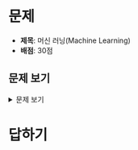 # 문제

-   **제목**: 머신 러닝(Machine Learning)
-   **배점**: 30점

## 문제 보기

<details>
    <summary>문제 보기</summary>
    <br>
    <blockquote>
		<h1>6. 머신 러닝(Machine Learning) (30점)</h1>
		<br>
		<span style="text-autospace:none"><span lang="EN-US" style="font-size:12.0pt"><span style="font-family:한컴돋움"><span
						style="letter-spacing:0pt"><span style="font-weight:bold"><span
								style="color:#ff0000">[</span></span></span></span></span><span style="font-size:12.0pt"><span
					style="font-family:한컴돋움"><span style="font-weight:bold"><span style="color:#ff0000">이 문제는
						</span></span></span></span><span lang="EN-US" style="font-size:12.0pt"><span
					style="font-family:한컴돋움"><span style="letter-spacing:0pt"><span style="font-weight:bold"><span
								style="color:#ff0000">'Python 3' </span></span></span></span></span><span
				style="font-size:12.0pt"><span style="font-family:한컴돋움"><span style="font-weight:bold"><span
							style="color:#ff0000">언어로 코딩하여 해결하면 최대 </span></span></span></span><span lang="EN-US"
				style="font-size:12.0pt"><span style="font-family:한컴돋움"><span style="letter-spacing:0pt"><span
							style="font-weight:bold"><span style="color:#ff0000">3</span></span></span></span></span><span
				style="font-size:12.0pt"><span style="font-family:한컴돋움"><span style="font-weight:bold"><span
							style="color:#ff0000">점을 가산합니다</span></span></span></span><span lang="EN-US"
				style="font-size:12.0pt"><span style="font-family:한컴돋움"><span style="letter-spacing:0pt"><span
							style="font-weight:bold"><span style="color:#ff0000">]</span></span></span></span></span></span><br>
		<span style="font-size:13.0pt"><span style="text-autospace:none"><img alt="그림입니다.
				원본 그림의 이름: CLP000018700002.bmp
				원본 그림의 크기: 가로 159pixel, 세로 165pixel" src="./제12회 cpsFestival 예선 문제(안)_files/1.png"
					style="width:98ptpx; height:101ptpx"></span></span>
		<table
			style="border-collapse:collapse; table-layout:fixed; border-top:none; border-left:none; border-bottom:none; border-right:none; border:solid #000000 0.28pt">
			<tbody>
				<tr>
					<td style="border-bottom:solid #000000 0.28pt; width:476.24pt; height:449.79pt; padding:1.41pt 5.10pt 1.41pt 5.10pt; border-top:solid #000000 0.28pt; border-left:solid #000000 0.28pt; border-right:solid #000000 0.28pt"
						valign="middle"><span style="text-autospace:none"><span style="font-size:13.0pt"><span
									style="font-family:한컴돋움">인공지능 시대이다</span></span><span lang="EN-US"
								style="font-size:13.0pt"><span style="font-family:한컴돋움"><span style="letter-spacing:0pt">.
									</span></span></span></span><br>
						<span style="text-autospace:none"><span style="font-size:13.0pt"><span style="font-family:한컴돋움"><span
										style="letter-spacing:-0.8pt">인공지능</span></span></span><span lang="EN-US"
								style="font-size:13.0pt"><span style="font-family:한컴돋움"><span
										style="letter-spacing:-0.8pt">(AI:Artificial Intelligence)</span></span></span><span
								style="font-size:13.0pt"><span style="font-family:한컴돋움"><span style="letter-spacing:-0.8pt">은
										인간의 학습능력</span></span></span><span lang="EN-US" style="font-size:13.0pt"><span
									style="font-family:한컴돋움"><span style="letter-spacing:-0.8pt">, </span></span></span><span
								style="font-size:13.0pt"><span style="font-family:한컴돋움"><span
										style="letter-spacing:-0.8pt">추론능력</span></span></span><span lang="EN-US"
								style="font-size:13.0pt"><span style="font-family:한컴돋움"><span style="letter-spacing:-0.8pt">,
									</span></span></span><span style="font-size:13.0pt"><span style="font-family:한컴돋움"><span
										style="letter-spacing:-0.8pt">지각능력</span></span></span><span lang="EN-US"
								style="font-size:13.0pt"><span style="font-family:한컴돋움"><span style="letter-spacing:-0.8pt">,
									</span></span></span><span style="font-size:13.0pt"><span style="font-family:한컴돋움"><span
										style="letter-spacing:-0.8pt">그 외에</span></span></span> <span
								style="font-size:13.0pt"><span style="font-family:한컴돋움"><span
										style="letter-spacing:-1.0pt">인공적으로 구현한 컴퓨터 시스템이다</span></span></span><span lang="EN-US"
								style="font-size:13.0pt"><span style="font-family:한컴돋움"><span style="letter-spacing:-1.0pt">.
									</span></span></span><span style="font-size:13.0pt"><span style="font-family:한컴돋움"><span
										style="letter-spacing:-1.0pt">이러한 인공지능은 머신 러닝으로 만들어진다</span></span></span><span
								lang="EN-US" style="font-size:13.0pt"><span style="font-family:한컴돋움"><span
										style="letter-spacing:-1.0pt">.</span></span></span> <span
								style="font-size:13.0pt"><span style="font-family:한컴돋움"><span style="letter-spacing:-1.0pt">머신
										러닝</span></span></span><span lang="EN-US" style="font-size:13.0pt"><span
									style="font-family:한컴돋움"><span style="letter-spacing:-1.0pt">(ML:Machine
										Learning)</span></span></span><span style="font-size:13.0pt"><span
									style="font-family:한컴돋움"><span style="letter-spacing:-1.0pt">은 </span></span></span><span
								lang="EN-US" style="font-size:13.0pt"><span style="font-family:한컴돋움"><span
										style="letter-spacing:-1.0pt">‘</span></span></span><span style="font-size:13.0pt"><span
									style="font-family:한컴돋움"><span style="letter-spacing:-1.0pt">기계가
										학습한다</span></span></span><span lang="EN-US" style="font-size:13.0pt"><span
									style="font-family:한컴돋움"><span style="letter-spacing:-1.0pt">’</span></span></span><span
								style="font-size:13.0pt"><span style="font-family:한컴돋움"><span style="letter-spacing:-1.0pt">는
										뜻이다</span></span></span><span lang="EN-US" style="font-size:13.0pt"><span
									style="font-family:한컴돋움"><span style="letter-spacing:-1.0pt">. ‘</span></span></span><span
								style="font-size:13.0pt"><span style="font-family:한컴돋움"><span style="letter-spacing:-1.0pt">기계가
										학습한다</span></span></span><span lang="EN-US" style="font-size:13.0pt"><span
									style="font-family:한컴돋움"><span style="letter-spacing:-1.0pt">’</span></span></span><span
								style="font-size:13.0pt"><span style="font-family:한컴돋움"><span
										style="letter-spacing:-1.0pt">는</span></span></span> <span
								style="font-size:13.0pt"><span style="font-family:한컴돋움"><span style="letter-spacing:-0.5pt">것은
									</span></span></span><span lang="EN-US" style="font-size:13.0pt"><span
									style="font-family:한컴돋움"><span style="letter-spacing:-0.5pt">x</span></span></span><span
								style="font-size:13.0pt"><span style="font-family:한컴돋움"><span style="letter-spacing:-0.5pt">변수의
										값과 대응되는 </span></span></span><span lang="EN-US" style="font-size:13.0pt"><span
									style="font-family:한컴돋움"><span style="letter-spacing:-0.5pt">y</span></span></span><span
								style="font-size:13.0pt"><span style="font-family:한컴돋움"><span style="letter-spacing:-0.5pt">변수의
										값을 학습해서 </span></span></span><span lang="EN-US" style="font-size:13.0pt"><span
									style="font-family:한컴돋움"><span style="letter-spacing:-0.5pt">x</span></span></span><span
								style="font-size:13.0pt"><span style="font-family:한컴돋움"><span style="letter-spacing:-0.5pt">와
									</span></span></span><span lang="EN-US" style="font-size:13.0pt"><span
									style="font-family:한컴돋움"><span style="letter-spacing:-0.5pt">y </span></span></span><span
								style="font-size:13.0pt"><span style="font-family:한컴돋움"><span style="letter-spacing:-0.5pt">사이의
										관계식을 찾는 것이다</span></span></span><span lang="EN-US" style="font-size:13.0pt"><span
									style="font-family:한컴돋움"><span style="letter-spacing:-0.5pt">. </span></span></span><span
								style="font-size:13.0pt"><span style="font-family:한컴돋움"><span style="letter-spacing:-0.5pt">예를
										들어 </span></span></span><span lang="EN-US" style="font-size:13.0pt"><span
									style="font-family:한컴돋움"><span
										style="letter-spacing:-0.3pt">y=ax+b</span></span></span><span
								style="font-size:13.0pt"><span style="font-family:한컴돋움"><span
										style="letter-spacing:-0.3pt">의</span></span></span> <span
								style="font-size:13.0pt"><span style="font-family:한컴돋움"><span style="letter-spacing:0.1pt">관계식에서
									</span></span></span><span lang="EN-US" style="font-size:13.0pt"><span
									style="font-family:한컴돋움"><span style="letter-spacing:0.1pt">a, b </span></span></span><span
								style="font-size:13.0pt"><span style="font-family:한컴돋움"><span style="letter-spacing:0.1pt">위치에
										다양한 후보 값을 대입</span></span></span><span style="font-size:13.0pt"><span
									style="font-family:한컴돋움"><span style="letter-spacing:-0.1pt">하여 </span></span></span><span
								lang="EN-US" style="font-size:13.0pt"><span style="font-family:한컴돋움"><span
										style="letter-spacing:-0.1pt">y</span></span></span><span style="font-size:13.0pt"><span
									style="font-family:한컴돋움"><span style="letter-spacing:-0.1pt">변수의 예측값을
										계산하고</span></span></span><span lang="EN-US" style="font-size:13.0pt"><span
									style="font-family:한컴돋움"><span style="letter-spacing:-0.1pt">, </span></span></span><span
								lang="EN-US" style="font-size:13.0pt"><span style="font-family:한컴돋움"><span
										style="letter-spacing:-0.4pt">y</span></span></span><span style="font-size:13.0pt"><span
									style="font-family:한컴돋움"><span style="letter-spacing:-0.4pt">예측값과</span></span></span> <span
								style="font-size:13.0pt"><span style="font-family:한컴돋움"><span style="letter-spacing:-0.5pt">원래
									</span></span></span><span lang="EN-US" style="font-size:13.0pt"><span
									style="font-family:한컴돋움"><span style="letter-spacing:-0.5pt">y</span></span></span><span
								style="font-size:13.0pt"><span style="font-family:한컴돋움"><span style="letter-spacing:-0.5pt">값의
										오차가 가장 작을 때의</span></span></span> <span lang="EN-US" style="font-size:13.0pt"><span
									style="font-family:한컴돋움"><span style="letter-spacing:-0.3pt">a, b </span></span></span><span
								style="font-size:13.0pt"><span style="font-family:한컴돋움"><span style="letter-spacing:-0.3pt">값을
										찾아서 관계식 </span></span></span><span lang="EN-US" style="font-size:13.0pt"><span
									style="font-family:한컴돋움"><span
										style="letter-spacing:-0.3pt">y=ax+b</span></span></span><span
								style="font-size:13.0pt"><span style="font-family:한컴돋움"><span style="letter-spacing:-0.3pt">를
									</span></span></span><span style="font-size:13.0pt"><span
									style="font-family:한컴돋움">완성한다</span></span><span lang="EN-US" style="font-size:13.0pt"><span
									style="font-family:한컴돋움"><span style="letter-spacing:0pt">. </span></span></span><span
								style="font-size:13.0pt"><span style="font-family:한컴돋움"><span style="letter-spacing:-0.3pt">설명
										변수</span></span></span><span lang="EN-US" style="font-size:13.0pt"><span
									style="font-family:한컴돋움"><span style="letter-spacing:-0.3pt">(x)</span></span></span><span
								style="font-size:13.0pt"><span style="font-family:한컴돋움"><span style="letter-spacing:-0.3pt">와 목표
										변수</span></span></span><span lang="EN-US" style="font-size:13.0pt"><span
									style="font-family:한컴돋움"><span style="letter-spacing:-0.3pt">(y)</span></span></span><span
								style="font-size:13.0pt"><span style="font-family:한컴돋움"><span style="letter-spacing:-0.3pt">에
									</span></span></span><span style="font-size:13.0pt"><span style="font-family:한컴돋움"><span
										style="letter-spacing:-0.2pt">해당하는 </span></span></span><span lang="EN-US"
								style="font-size:13.0pt"><span style="font-family:한컴돋움"><span style="letter-spacing:-0.2pt">data
										set</span></span></span><span style="font-size:13.0pt"><span
									style="font-family:한컴돋움"><span style="letter-spacing:-0.2pt">이 주어졌을 때 두 변수
									</span></span></span><span style="font-size:13.0pt"><span style="font-family:한컴돋움"><span
										style="letter-spacing:-0.5pt">사이의 관계식을 찾는 </span></span></span><span
								style="font-size:13.0pt"><span style="font-family:한컴돋움"><span style="letter-spacing:-0.6pt">과정을
										머신 </span></span></span><span style="font-size:13.0pt"><span
									style="font-family:한컴돋움"><span style="letter-spacing:-0.8pt">러닝에서
										훈련</span></span></span><span lang="EN-US" style="font-size:13.0pt"><span
									style="font-family:한컴돋움"><span
										style="letter-spacing:-0.8pt">(training)</span></span></span><span
								style="font-size:13.0pt"><span style="font-family:한컴돋움"><span style="letter-spacing:-0.8pt">이라
										한다</span></span></span><span lang="EN-US" style="font-size:13.0pt"><span
									style="font-family:한컴돋움"><span style="letter-spacing:-0.8pt">. </span></span></span><span
								style="font-size:13.0pt"><span style="font-family:한컴돋움"><span style="letter-spacing:-0.8pt">관계식을
										찾고 </span></span></span><span style="font-size:13.0pt"><span
									style="font-family:한컴돋움"><span style="letter-spacing:-0.5pt">나면 새로운
										데이터</span></span></span><span lang="EN-US" style="font-size:13.0pt"><span
									style="font-family:한컴돋움"><span style="letter-spacing:-0.5pt">(x</span></span></span><span
								style="font-size:13.0pt"><span style="font-family:한컴돋움"><span
										style="letter-spacing:0.4pt">′</span></span></span><span lang="EN-US"
								style="font-size:13.0pt"><span style="font-family:한컴돋움"><span
										style="letter-spacing:-0.5pt">)</span></span></span><span style="font-size:13.0pt"><span
									style="font-family:한컴돋움"><span style="letter-spacing:-0.5pt">에 대해서</span></span></span>
							<span style="font-size:13.0pt"><span style="font-family:한컴돋움"><span
										style="letter-spacing:-0.6pt">목표값</span></span></span><span lang="EN-US"
								style="font-size:13.0pt"><span style="font-family:한컴돋움"><span
										style="letter-spacing:-0.6pt">(y</span></span></span><span
								style="font-size:13.0pt"><span style="font-family:한컴돋움"><span
										style="letter-spacing:0.4pt">′</span></span></span><span lang="EN-US"
								style="font-size:13.0pt"><span style="font-family:한컴돋움"><span
										style="letter-spacing:-0.6pt">)</span></span></span><span style="font-size:13.0pt"><span
									style="font-family:한컴돋움"><span style="letter-spacing:-0.6pt">을 찾을 수 있는데 이것을
										예측</span></span></span><span lang="EN-US" style="font-size:13.0pt"><span
									style="font-family:한컴돋움"><span
										style="letter-spacing:-0.5pt">(prediction)</span></span></span><span
								style="font-size:13.0pt"><span style="font-family:한컴돋움"><span style="letter-spacing:-0.5pt">이라
										한다</span></span></span><span lang="EN-US" style="font-size:13.0pt"><span
									style="font-family:한컴돋움"><span style="letter-spacing:-0.5pt">.
									</span></span></span></span><br>
						<span style="font-size:13.0pt"><span style="text-autospace:none">&nbsp;</span></span><br>
						<span style="text-autospace:none"><span style="font-size:13.0pt"><span style="font-family:한컴돋움"><span
										style="letter-spacing:-0.3pt">선형 회귀 모델</span></span></span><span lang="EN-US"
								style="font-size:13.0pt"><span style="font-family:한컴돋움"><span
										style="letter-spacing:-0.3pt">(linear regression model)</span></span></span><span
								style="font-size:13.0pt"><span style="font-family:한컴돋움"><span style="letter-spacing:-0.3pt">과 딥
										러닝</span></span></span><span lang="EN-US" style="font-size:13.0pt"><span
									style="font-family:한컴돋움"><span style="letter-spacing:-0.3pt">(deep
										learning)</span></span></span><span style="font-size:13.0pt"><span
									style="font-family:한컴돋움"><span style="letter-spacing:-0.3pt">은 주요한 머신 러닝
										알고리듬이다</span></span></span><span lang="EN-US" style="font-size:13.0pt"><span
									style="font-family:한컴돋움"><span
										style="letter-spacing:-0.3pt">.</span></span></span></span><br>
						<span style="text-autospace:none"><span style="font-size:13.0pt"><span style="font-family:한컴돋움"><span
										style="letter-spacing:-0.2pt">선형 회귀 모델은 한 개 이상의 독립 변수</span></span></span><span
								lang="EN-US" style="font-size:13.0pt"><span style="font-family:한컴돋움"><span
										style="letter-spacing:-0.2pt">(</span></span></span><span style="font-size:13.0pt"><span
									style="font-family:한컴돋움"><span style="letter-spacing:-0.2pt">또는 설명
										변수</span></span></span><span lang="EN-US" style="font-size:13.0pt"><span
									style="font-family:한컴돋움"><span style="letter-spacing:-0.2pt">) x</span></span></span><span
								style="font-size:13.0pt"><span style="font-family:한컴돋움"><span style="letter-spacing:-0.2pt">와 종속
										변수</span></span></span><span lang="EN-US" style="font-size:13.0pt"><span
									style="font-family:한컴돋움"><span style="letter-spacing:-0.2pt">(</span></span></span><span
								style="font-size:13.0pt"><span style="font-family:한컴돋움"><span style="letter-spacing:-0.2pt">또는
										목표 변수</span></span></span><span lang="EN-US" style="font-size:13.0pt"><span
									style="font-family:한컴돋움"><span style="letter-spacing:-0.2pt">) </span></span></span><span
								lang="EN-US" style="font-size:13.0pt"><span style="font-family:한컴돋움"><span
										style="letter-spacing:0pt">y</span></span></span><span style="font-size:13.0pt"><span
									style="font-family:한컴돋움">와의 선형 상관관계를 모델링하여 만들어진 회귀식이다</span></span><span lang="EN-US"
								style="font-size:13.0pt"><span style="font-family:한컴돋움"><span style="letter-spacing:0pt">.
									</span></span></span><span style="font-size:13.0pt"><span style="font-family:한컴돋움">딥
									러닝</span></span><span lang="EN-US" style="font-size:13.0pt"><span
									style="font-family:한컴돋움"><span style="letter-spacing:-0.4pt">(deep
										learning)</span></span></span><span style="font-size:13.0pt"><span
									style="font-family:한컴돋움"><span style="letter-spacing:-0.4pt">은 인간의 신경망을 본뜬 알고리듬을 사용하여 관계식을
										찾는다</span></span></span><span lang="EN-US" style="font-size:13.0pt"><span
									style="font-family:한컴돋움"><span style="letter-spacing:-0.4pt">.
									</span></span></span></span><br>
						<span style="font-size:13.0pt"><span style="text-autospace:none">&nbsp;</span></span><br>
						<span style="text-autospace:none"><span style="letter-spacing:0.5pt"><span
									style="font-size:13.0pt"><span style="font-family:한컴돋움"><span
											style="letter-spacing:0.2pt">데이터 개수가 많거나 분포가 복잡할수록 인간의 인지능력으로 어떤 패턴을 인식하는 것은
											어렵다</span></span></span><span lang="EN-US" style="font-size:13.0pt"><span
										style="font-family:한컴돋움"><span style="letter-spacing:0.2pt">. </span></span></span><span
									style="font-size:13.0pt"><span style="font-family:한컴돋움"><span
											style="letter-spacing:0.4pt">이러한 경우에도 머신 러닝 알고리듬을 활용하면 패턴을 찾을 수
											있다</span></span></span><span lang="EN-US" style="font-size:13.0pt"><span
										style="font-family:한컴돋움"><span style="letter-spacing:0.4pt">.
										</span></span></span></span></span>
					</td>
				</tr>
			</tbody>
		</table>
		<span style="font-size:13.0pt"><span style="text-autospace:none">&nbsp;</span></span><br>
		<span style="text-autospace:none"><span style="font-size:13.0pt"><span style="font-family:한컴돋움">다음과 같이 같은 개수의 설명 변수와 목표
					변수의 </span></span><span lang="EN-US" style="font-size:13.0pt"><span style="font-family:한컴돋움"><span
						style="letter-spacing:0pt">data set</span></span></span><span style="font-size:13.0pt"><span
					style="font-family:한컴돋움">이 주어지면 모델을 만들고</span></span><span lang="EN-US" style="font-size:13.0pt"><span
					style="font-family:한컴돋움"><span style="letter-spacing:0pt">, </span></span></span><span
				style="font-size:13.0pt"><span style="font-family:한컴돋움">그 모델로서 새로운 데이터</span></span><span lang="EN-US"
				style="font-size:13.0pt"><span style="font-family:한컴돋움"><span
						style="letter-spacing:0pt">(x</span></span></span><span style="font-size:13.0pt"><span
					style="font-family:한컴돋움"><span style="letter-spacing:0.4pt">′</span></span></span><span lang="EN-US"
				style="font-size:13.0pt"><span style="font-family:한컴돋움"><span
						style="letter-spacing:0pt">)</span></span></span><span style="font-size:13.0pt"><span
					style="font-family:한컴돋움">에 대한 목표값</span></span><span lang="EN-US" style="font-size:13.0pt"><span
					style="font-family:한컴돋움"><span style="letter-spacing:0pt">(y</span></span></span><span
				style="font-size:13.0pt"><span style="font-family:한컴돋움"><span
						style="letter-spacing:0.4pt">′</span></span></span><span lang="EN-US" style="font-size:13.0pt"><span
					style="font-family:한컴돋움"><span style="letter-spacing:0pt">)</span></span></span><span
				style="font-size:13.0pt"><span style="font-family:한컴돋움">을 예측해 봅시다</span></span><span lang="EN-US"
				style="font-size:13.0pt"><span style="font-family:한컴돋움"><span
						style="letter-spacing:0pt">.</span></span></span></span><br>
		<span style="font-size:13.0pt"><span style="text-autospace:none">&nbsp;</span></span><br>
		<span style="font-size:13.0pt"><span style="text-autospace:none">&nbsp;</span></span>
		<table
			style="border-collapse:collapse; table-layout:fixed; border-top:none; border-left:none; border-bottom:none; border-right:none; border:none">
			<tbody>
				<tr>
					<td style="border-bottom:none; width:93.79pt; height:22.31pt; padding:1.41pt 5.10pt 1.41pt 5.10pt; border-top:none; border-left:none; border-right:none"
						valign="middle"><span style="font-size:11.0pt"><span style="text-autospace:none"><span
									style="letter-spacing:-1.3pt"><span style="font-weight:bold"><span
											style="font-size:11.0pt"><span style="font-family:한컴돋움"><span
													style="letter-spacing:-1.6pt"><span style="font-weight:bold">설명 변수
													</span></span></span></span><span lang="EN-US"
											style="font-size:11.0pt"><span style="font-family:한컴돋움"><span
													style="letter-spacing:-1.6pt"><span style="font-weight:bold">data
														set</span></span></span></span></span></span></span></span></td>
					<td style="border-bottom:none; width:27.02pt; height:22.31pt; padding:1.41pt 5.10pt 1.41pt 5.10pt; border-top:none; border-left:none; border-right:none"
						valign="middle"><span style="font-size:11.0pt"><span style="word-break:keep-all"><span
									style="text-autospace:none"><span style="letter-spacing:-2.0pt"><span lang="EN-US"
											style="font-size:11.0pt"><span style="font-family:한컴돋움"><span
													style="letter-spacing:-2.0pt">5</span></span></span></span></span></span></span>
					</td>
					<td style="border-bottom:none; width:27.02pt; height:22.31pt; padding:1.41pt 5.10pt 1.41pt 5.10pt; border-top:none; border-left:none; border-right:none"
						valign="middle"><span style="font-size:11.0pt"><span style="word-break:keep-all"><span
									style="text-autospace:none"><span style="letter-spacing:-2.0pt"><span lang="EN-US"
											style="font-size:11.0pt"><span style="font-family:한컴돋움"><span
													style="letter-spacing:-2.0pt">-15</span></span></span></span></span></span></span>
					</td>
					<td style="border-bottom:none; width:27.02pt; height:22.31pt; padding:1.41pt 5.10pt 1.41pt 5.10pt; border-top:none; border-left:none; border-right:none"
						valign="middle"><span style="font-size:11.0pt"><span style="word-break:keep-all"><span
									style="text-autospace:none"><span style="letter-spacing:-2.0pt"><span lang="EN-US"
											style="font-size:11.0pt"><span style="font-family:한컴돋움"><span
													style="letter-spacing:-2.0pt">7</span></span></span></span></span></span></span>
					</td>
					<td style="border-bottom:none; width:27.02pt; height:22.31pt; padding:1.41pt 5.10pt 1.41pt 5.10pt; border-top:none; border-left:none; border-right:none"
						valign="middle"><span style="font-size:11.0pt"><span style="word-break:keep-all"><span
									style="text-autospace:none"><span style="letter-spacing:-2.0pt"><span lang="EN-US"
											style="font-size:11.0pt"><span style="font-family:한컴돋움"><span
													style="letter-spacing:-2.0pt">-7</span></span></span></span></span></span></span>
					</td>
					<td style="border-bottom:none; width:27.02pt; height:22.31pt; padding:1.41pt 5.10pt 1.41pt 5.10pt; border-top:none; border-left:none; border-right:none"
						valign="middle"><span style="font-size:11.0pt"><span style="word-break:keep-all"><span
									style="text-autospace:none"><span style="letter-spacing:-2.0pt"><span lang="EN-US"
											style="font-size:11.0pt"><span style="font-family:한컴돋움"><span
													style="letter-spacing:-2.0pt">-11</span></span></span></span></span></span></span>
					</td>
					<td style="border-bottom:none; width:27.02pt; height:22.31pt; padding:1.41pt 5.10pt 1.41pt 5.10pt; border-top:none; border-left:none; border-right:none"
						valign="middle"><span style="font-size:11.0pt"><span style="word-break:keep-all"><span
									style="text-autospace:none"><span style="letter-spacing:-2.0pt"><span lang="EN-US"
											style="font-size:11.0pt"><span style="font-family:한컴돋움"><span
													style="letter-spacing:-2.0pt">3</span></span></span></span></span></span></span>
					</td>
					<td style="border-bottom:none; width:27.02pt; height:22.31pt; padding:1.41pt 5.10pt 1.41pt 5.10pt; border-top:none; border-left:none; border-right:none"
						valign="middle"><span style="font-size:11.0pt"><span style="word-break:keep-all"><span
									style="text-autospace:none"><span style="letter-spacing:-2.0pt"><span lang="EN-US"
											style="font-size:11.0pt"><span style="font-family:한컴돋움"><span
													style="letter-spacing:-2.0pt">-9</span></span></span></span></span></span></span>
					</td>
					<td style="border-bottom:none; width:27.02pt; height:22.31pt; padding:1.41pt 5.10pt 1.41pt 5.10pt; border-top:none; border-left:none; border-right:none"
						valign="middle"><span style="font-size:11.0pt"><span style="word-break:keep-all"><span
									style="text-autospace:none"><span style="letter-spacing:-2.0pt"><span lang="EN-US"
											style="font-size:11.0pt"><span style="font-family:한컴돋움"><span
													style="letter-spacing:-2.0pt">1</span></span></span></span></span></span></span>
					</td>
					<td style="border-bottom:none; width:27.02pt; height:22.31pt; padding:1.41pt 5.10pt 1.41pt 5.10pt; border-top:none; border-left:none; border-right:none"
						valign="middle"><span style="font-size:11.0pt"><span style="word-break:keep-all"><span
									style="text-autospace:none"><span style="letter-spacing:-2.0pt"><span lang="EN-US"
											style="font-size:11.0pt"><span style="font-family:한컴돋움"><span
													style="letter-spacing:-2.0pt">-1</span></span></span></span></span></span></span>
					</td>
					<td style="border-bottom:none; width:27.02pt; height:22.31pt; padding:1.41pt 5.10pt 1.41pt 5.10pt; border-top:none; border-left:none; border-right:none"
						valign="middle"><span style="font-size:11.0pt"><span style="word-break:keep-all"><span
									style="text-autospace:none"><span style="letter-spacing:-2.0pt"><span lang="EN-US"
											style="font-size:11.0pt"><span style="font-family:한컴돋움"><span
													style="letter-spacing:-2.0pt">11</span></span></span></span></span></span></span>
					</td>
					<td style="border-bottom:none; width:27.02pt; height:22.31pt; padding:1.41pt 5.10pt 1.41pt 5.10pt; border-top:none; border-left:none; border-right:none"
						valign="middle"><span style="font-size:11.0pt"><span style="word-break:keep-all"><span
									style="text-autospace:none"><span style="letter-spacing:-2.0pt"><span lang="EN-US"
											style="font-size:11.0pt"><span style="font-family:한컴돋움"><span
													style="letter-spacing:-2.0pt">9</span></span></span></span></span></span></span>
					</td>
					<td style="border-bottom:none; width:27.02pt; height:22.31pt; padding:1.41pt 5.10pt 1.41pt 5.10pt; border-top:none; border-left:none; border-right:none"
						valign="middle"><span style="font-size:11.0pt"><span style="word-break:keep-all"><span
									style="text-autospace:none"><span style="letter-spacing:-2.0pt"><span lang="EN-US"
											style="font-size:11.0pt"><span style="font-family:한컴돋움"><span
													style="letter-spacing:-2.0pt">-13</span></span></span></span></span></span></span>
					</td>
					<td style="border-bottom:none; width:27.02pt; height:22.31pt; padding:1.41pt 5.10pt 1.41pt 5.10pt; border-top:none; border-left:none; border-right:none"
						valign="middle"><span style="font-size:11.0pt"><span style="word-break:keep-all"><span
									style="text-autospace:none"><span style="letter-spacing:-2.0pt"><span lang="EN-US"
											style="font-size:11.0pt"><span style="font-family:한컴돋움"><span
													style="letter-spacing:-2.0pt">13</span></span></span></span></span></span></span>
					</td>
					<td style="border-bottom:none; width:27.02pt; height:22.31pt; padding:1.41pt 5.10pt 1.41pt 5.10pt; border-top:none; border-left:none; border-right:none"
						valign="middle"><span style="font-size:11.0pt"><span style="word-break:keep-all"><span
									style="text-autospace:none"><span style="letter-spacing:-2.0pt"><span lang="EN-US"
											style="font-size:11.0pt"><span style="font-family:한컴돋움"><span
													style="letter-spacing:-2.0pt">-3</span></span></span></span></span></span></span>
					</td>
					<td style="border-bottom:none; width:27.02pt; height:22.31pt; padding:1.41pt 5.10pt 1.41pt 5.10pt; border-top:none; border-left:none; border-right:none"
						valign="middle"><span style="font-size:11.0pt"><span style="word-break:keep-all"><span
									style="text-autospace:none"><span style="letter-spacing:-2.0pt"><span lang="EN-US"
											style="font-size:11.0pt"><span style="font-family:한컴돋움"><span
													style="letter-spacing:-2.0pt">-5</span></span></span></span></span></span></span>
					</td>
				</tr>
				<tr>
					<td style="border-bottom:none; width:93.79pt; height:22.31pt; padding:1.41pt 5.10pt 1.41pt 5.10pt; border-top:none; border-left:none; border-right:none"
						valign="middle"><span style="font-size:11.0pt"><span style="text-autospace:none"><span
									style="letter-spacing:-1.6pt"><span style="font-weight:bold"><span
											style="font-size:11.0pt"><span style="font-family:한컴돋움"><span
													style="letter-spacing:-1.6pt"><span style="font-weight:bold">목표 변수
													</span></span></span></span> <span lang="EN-US"
											style="font-size:11.0pt"><span style="font-family:한컴돋움"><span
													style="letter-spacing:-2.6pt"><span style="font-weight:bold">data
														set</span></span></span></span></span></span></span></span></td>
					<td style="border-bottom:none; width:27.02pt; height:22.31pt; padding:1.41pt 5.10pt 1.41pt 5.10pt; border-top:none; border-left:none; border-right:none"
						valign="middle"><span style="font-size:11.0pt"><span style="word-break:keep-all"><span
									style="text-autospace:none"><span style="letter-spacing:-2.0pt"><span lang="EN-US"
											style="font-size:11.0pt"><span style="font-family:한컴돋움"><span
													style="letter-spacing:-2.0pt">18</span></span></span></span></span></span></span>
					</td>
					<td style="border-bottom:none; width:27.02pt; height:22.31pt; padding:1.41pt 5.10pt 1.41pt 5.10pt; border-top:none; border-left:none; border-right:none"
						valign="middle"><span style="font-size:11.0pt"><span style="word-break:keep-all"><span
									style="text-autospace:none"><span style="letter-spacing:-2.0pt"><span lang="EN-US"
											style="font-size:11.0pt"><span style="font-family:한컴돋움"><span
													style="letter-spacing:-2.0pt">-82</span></span></span></span></span></span></span>
					</td>
					<td style="border-bottom:none; width:27.02pt; height:22.31pt; padding:1.41pt 5.10pt 1.41pt 5.10pt; border-top:none; border-left:none; border-right:none"
						valign="middle"><span style="font-size:11.0pt"><span style="word-break:keep-all"><span
									style="text-autospace:none"><span style="letter-spacing:-2.0pt"><span lang="EN-US"
											style="font-size:11.0pt"><span style="font-family:한컴돋움"><span
													style="letter-spacing:-2.0pt">28</span></span></span></span></span></span></span>
					</td>
					<td style="border-bottom:none; width:27.02pt; height:22.31pt; padding:1.41pt 5.10pt 1.41pt 5.10pt; border-top:none; border-left:none; border-right:none"
						valign="middle"><span style="font-size:11.0pt"><span style="word-break:keep-all"><span
									style="text-autospace:none"><span style="letter-spacing:-2.0pt"><span lang="EN-US"
											style="font-size:11.0pt"><span style="font-family:한컴돋움"><span
													style="letter-spacing:-2.0pt">-42</span></span></span></span></span></span></span>
					</td>
					<td style="border-bottom:none; width:27.02pt; height:22.31pt; padding:1.41pt 5.10pt 1.41pt 5.10pt; border-top:none; border-left:none; border-right:none"
						valign="middle"><span style="font-size:11.0pt"><span style="word-break:keep-all"><span
									style="text-autospace:none"><span style="letter-spacing:-2.0pt"><span lang="EN-US"
											style="font-size:11.0pt"><span style="font-family:한컴돋움"><span
													style="letter-spacing:-2.0pt">-62</span></span></span></span></span></span></span>
					</td>
					<td style="border-bottom:none; width:27.02pt; height:22.31pt; padding:1.41pt 5.10pt 1.41pt 5.10pt; border-top:none; border-left:none; border-right:none"
						valign="middle"><span style="font-size:11.0pt"><span style="word-break:keep-all"><span
									style="text-autospace:none"><span style="letter-spacing:-2.0pt"><span lang="EN-US"
											style="font-size:11.0pt"><span style="font-family:한컴돋움"><span
													style="letter-spacing:-2.0pt">8</span></span></span></span></span></span></span>
					</td>
					<td style="border-bottom:none; width:27.02pt; height:22.31pt; padding:1.41pt 5.10pt 1.41pt 5.10pt; border-top:none; border-left:none; border-right:none"
						valign="middle"><span style="font-size:11.0pt"><span style="word-break:keep-all"><span
									style="text-autospace:none"><span style="letter-spacing:-2.0pt"><span lang="EN-US"
											style="font-size:11.0pt"><span style="font-family:한컴돋움"><span
													style="letter-spacing:-2.0pt">-52</span></span></span></span></span></span></span>
					</td>
					<td style="border-bottom:none; width:27.02pt; height:22.31pt; padding:1.41pt 5.10pt 1.41pt 5.10pt; border-top:none; border-left:none; border-right:none"
						valign="middle"><span style="font-size:11.0pt"><span style="word-break:keep-all"><span
									style="text-autospace:none"><span style="letter-spacing:-2.0pt"><span lang="EN-US"
											style="font-size:11.0pt"><span style="font-family:한컴돋움"><span
													style="letter-spacing:-2.0pt">-2</span></span></span></span></span></span></span>
					</td>
					<td style="border-bottom:none; width:27.02pt; height:22.31pt; padding:1.41pt 5.10pt 1.41pt 5.10pt; border-top:none; border-left:none; border-right:none"
						valign="middle"><span style="font-size:11.0pt"><span style="word-break:keep-all"><span
									style="text-autospace:none"><span style="letter-spacing:-2.0pt"><span lang="EN-US"
											style="font-size:11.0pt"><span style="font-family:한컴돋움"><span
													style="letter-spacing:-2.0pt">-12</span></span></span></span></span></span></span>
					</td>
					<td style="border-bottom:none; width:27.02pt; height:22.31pt; padding:1.41pt 5.10pt 1.41pt 5.10pt; border-top:none; border-left:none; border-right:none"
						valign="middle"><span style="font-size:11.0pt"><span style="word-break:keep-all"><span
									style="text-autospace:none"><span style="letter-spacing:-2.0pt"><span lang="EN-US"
											style="font-size:11.0pt"><span style="font-family:한컴돋움"><span
													style="letter-spacing:-2.0pt">48</span></span></span></span></span></span></span>
					</td>
					<td style="border-bottom:none; width:27.02pt; height:22.31pt; padding:1.41pt 5.10pt 1.41pt 5.10pt; border-top:none; border-left:none; border-right:none"
						valign="middle"><span style="font-size:11.0pt"><span style="word-break:keep-all"><span
									style="text-autospace:none"><span style="letter-spacing:-2.0pt"><span lang="EN-US"
											style="font-size:11.0pt"><span style="font-family:한컴돋움"><span
													style="letter-spacing:-2.0pt">38</span></span></span></span></span></span></span>
					</td>
					<td style="border-bottom:none; width:27.02pt; height:22.31pt; padding:1.41pt 5.10pt 1.41pt 5.10pt; border-top:none; border-left:none; border-right:none"
						valign="middle"><span style="font-size:11.0pt"><span style="word-break:keep-all"><span
									style="text-autospace:none"><span style="letter-spacing:-2.0pt"><span lang="EN-US"
											style="font-size:11.0pt"><span style="font-family:한컴돋움"><span
													style="letter-spacing:-2.0pt">-72</span></span></span></span></span></span></span>
					</td>
					<td style="border-bottom:none; width:27.02pt; height:22.31pt; padding:1.41pt 5.10pt 1.41pt 5.10pt; border-top:none; border-left:none; border-right:none"
						valign="middle"><span style="font-size:11.0pt"><span style="word-break:keep-all"><span
									style="text-autospace:none"><span style="letter-spacing:-2.0pt"><span lang="EN-US"
											style="font-size:11.0pt"><span style="font-family:한컴돋움"><span
													style="letter-spacing:-2.0pt">58</span></span></span></span></span></span></span>
					</td>
					<td style="border-bottom:none; width:27.02pt; height:22.31pt; padding:1.41pt 5.10pt 1.41pt 5.10pt; border-top:none; border-left:none; border-right:none"
						valign="middle"><span style="font-size:11.0pt"><span style="word-break:keep-all"><span
									style="text-autospace:none"><span style="letter-spacing:-2.0pt"><span
											style="font-size:11.0pt"><span style="font-family:한컴돋움"><span
													style="letter-spacing:-2.0pt">&#8211;</span></span></span><span lang="EN-US"
											style="font-size:11.0pt"><span style="font-family:한컴돋움"><span
													style="letter-spacing:-2.0pt">22</span></span></span></span></span></span></span>
					</td>
					<td style="border-bottom:none; width:27.02pt; height:22.31pt; padding:1.41pt 5.10pt 1.41pt 5.10pt; border-top:none; border-left:none; border-right:none"
						valign="middle"><span style="font-size:11.0pt"><span style="word-break:keep-all"><span
									style="text-autospace:none"><span style="letter-spacing:-2.0pt"><span
											style="font-size:11.0pt"><span style="font-family:한컴돋움"><span
													style="letter-spacing:-2.0pt">&#8211;</span></span></span><span lang="EN-US"
											style="font-size:11.0pt"><span style="font-family:한컴돋움"><span
													style="letter-spacing:-2.0pt">32</span></span></span></span></span></span></span>
					</td>
				</tr>
				<tr>
					<td style="border-bottom:none; width:93.79pt; height:22.31pt; padding:1.41pt 5.10pt 1.41pt 5.10pt; border-top:none; border-left:none; border-right:none"
						valign="middle"><span style="font-size:11.0pt"><span style="text-autospace:none"><span
									style="letter-spacing:-1.7pt"><span style="font-weight:bold"><span
											style="font-size:11.0pt"><span style="font-family:한컴돋움"><span
													style="letter-spacing:-1.7pt"><span style="font-weight:bold">새로운 데이터
													</span></span></span></span><span lang="EN-US"
											style="font-size:11.0pt"><span style="font-family:한컴돋움"><span
													style="letter-spacing:-1.7pt"><span
														style="font-weight:bold">(x</span></span></span></span><span
											style="font-size:11.0pt"><span style="font-family:한컴돋움"><span
													style="letter-spacing:-0.5pt">′</span></span></span><span lang="EN-US"
											style="font-size:11.0pt"><span style="font-family:한컴돋움"><span
													style="letter-spacing:-1.7pt"><span
														style="font-weight:bold">)</span></span></span></span></span></span></span></span>
					</td>
					<td style="border-bottom:none; width:27.02pt; height:22.31pt; padding:1.41pt 5.10pt 1.41pt 5.10pt; border-top:none; border-left:none; border-right:none"
						valign="middle"><span style="font-size:11.0pt"><span style="word-break:keep-all"><span
									style="text-autospace:none"><span style="letter-spacing:-2.0pt"><span lang="EN-US"
											style="font-size:11.0pt"><span style="font-family:한컴돋움"><span
													style="letter-spacing:-2.0pt">-11</span></span></span></span></span></span></span>
					</td>
					<td style="border-bottom:none; width:27.02pt; height:22.31pt; padding:1.41pt 5.10pt 1.41pt 5.10pt; border-top:none; border-left:none; border-right:none"
						valign="middle"><span style="font-size:11.0pt"><span style="word-break:keep-all"><span
									style="text-autospace:none"><span style="letter-spacing:-2.0pt"><span lang="EN-US"
											style="font-size:11.0pt"><span style="font-family:한컴돋움"><span
													style="letter-spacing:-2.0pt">-4</span></span></span></span></span></span></span>
					</td>
					<td style="border-bottom:none; width:27.02pt; height:22.31pt; padding:1.41pt 5.10pt 1.41pt 5.10pt; border-top:none; border-left:none; border-right:none"
						valign="middle"><span style="font-size:11.0pt"><span style="word-break:keep-all"><span
									style="text-autospace:none"><span style="letter-spacing:-2.0pt"><span lang="EN-US"
											style="font-size:11.0pt"><span style="font-family:한컴돋움"><span
													style="letter-spacing:-2.0pt">-9</span></span></span></span></span></span></span>
					</td>
					<td style="border-bottom:none; width:27.02pt; height:22.31pt; padding:1.41pt 5.10pt 1.41pt 5.10pt; border-top:none; border-left:none; border-right:none"
						valign="middle"><span style="font-size:11.0pt"><span style="word-break:keep-all"><span
									style="text-autospace:none"><span style="letter-spacing:-2.0pt"><span lang="EN-US"
											style="font-size:11.0pt"><span style="font-family:한컴돋움"><span
													style="letter-spacing:-2.0pt">2</span></span></span></span></span></span></span>
					</td>
					<td style="border-bottom:none; width:27.02pt; height:22.31pt; padding:1.41pt 5.10pt 1.41pt 5.10pt; border-top:none; border-left:none; border-right:none"
						valign="middle"><span style="font-size:11.0pt"><span style="word-break:keep-all"><span
									style="text-autospace:none"><span style="letter-spacing:-2.0pt"><span lang="EN-US"
											style="font-size:11.0pt"><span style="font-family:한컴돋움"><span
													style="letter-spacing:-2.0pt">-10</span></span></span></span></span></span></span>
					</td>
					<td style="border-bottom:none; width:27.02pt; height:22.31pt; padding:1.41pt 5.10pt 1.41pt 5.10pt; border-top:none; border-left:none; border-right:none"
						valign="middle"><span style="font-size:11.0pt"><span style="word-break:keep-all"><span
									style="text-autospace:none"><span style="letter-spacing:-2.0pt"><span lang="EN-US"
											style="font-size:11.0pt"><span style="font-family:한컴돋움"><span
													style="letter-spacing:-2.0pt">-2</span></span></span></span></span></span></span>
					</td>
					<td style="border-bottom:none; width:27.02pt; height:22.31pt; padding:1.41pt 5.10pt 1.41pt 5.10pt; border-top:none; border-left:none; border-right:none"
						valign="middle"><span style="font-size:11.0pt"><span style="word-break:keep-all"><span
									style="text-autospace:none"><span style="letter-spacing:-2.0pt"><span lang="EN-US"
											style="font-size:11.0pt"><span style="font-family:한컴돋움"><span
													style="letter-spacing:-2.0pt">0</span></span></span></span></span></span></span>
					</td>
					<td style="border-bottom:none; width:27.02pt; height:22.31pt; padding:1.41pt 5.10pt 1.41pt 5.10pt; border-top:none; border-left:none; border-right:none"
						valign="middle"><span style="font-size:11.0pt"><span style="word-break:keep-all"><span
									style="text-autospace:none"><span style="letter-spacing:-2.0pt"><span lang="EN-US"
											style="font-size:11.0pt"><span style="font-family:한컴돋움"><span
													style="letter-spacing:-2.0pt">-3</span></span></span></span></span></span></span>
					</td>
					<td style="border-bottom:none; width:27.02pt; height:22.31pt; padding:1.41pt 5.10pt 1.41pt 5.10pt; border-top:none; border-left:none; border-right:none"
						valign="middle"><span style="font-size:11.0pt"><span style="word-break:keep-all"><span
									style="text-autospace:none"><span style="letter-spacing:-2.0pt"><span lang="EN-US"
											style="font-size:11.0pt"><span style="font-family:한컴돋움"><span
													style="letter-spacing:-2.0pt">1</span></span></span></span></span></span></span>
					</td>
					<td style="border-bottom:none; width:27.02pt; height:22.31pt; padding:1.41pt 5.10pt 1.41pt 5.10pt; border-top:none; border-left:none; border-right:none"
						valign="middle"><span style="font-size:11.0pt"><span style="word-break:keep-all"><span
									style="text-autospace:none"><span style="letter-spacing:-2.0pt"><span lang="EN-US"
											style="font-size:11.0pt"><span style="font-family:한컴돋움"><span
													style="letter-spacing:-2.0pt">-6</span></span></span></span></span></span></span>
					</td>
					<td style="border-bottom:none; width:27.02pt; height:22.31pt; padding:1.41pt 5.10pt 1.41pt 5.10pt; border-top:none; border-left:none; border-right:none"
						valign="middle"><span style="font-size:11.0pt"><span style="word-break:keep-all"><span
									style="text-autospace:none"><span style="letter-spacing:-2.0pt"><span lang="EN-US"
											style="font-size:11.0pt"><span style="font-family:한컴돋움"><span
													style="letter-spacing:-2.0pt">-7</span></span></span></span></span></span></span>
					</td>
					<td style="border-bottom:none; width:27.02pt; height:22.31pt; padding:1.41pt 5.10pt 1.41pt 5.10pt; border-top:none; border-left:none; border-right:none"
						valign="middle"><span style="font-size:11.0pt"><span style="word-break:keep-all"><span
									style="text-autospace:none"><span style="letter-spacing:-2.0pt"><span lang="EN-US"
											style="font-size:11.0pt"><span style="font-family:한컴돋움"><span
													style="letter-spacing:-2.0pt">-5</span></span></span></span></span></span></span>
					</td>
					<td style="border-bottom:none; width:27.02pt; height:22.31pt; padding:1.41pt 5.10pt 1.41pt 5.10pt; border-top:none; border-left:none; border-right:none"
						valign="middle"><span style="font-size:11.0pt"><span style="word-break:keep-all"><span
									style="text-autospace:none"><span style="letter-spacing:-2.0pt"><span
											style="font-size:11.0pt"><span style="font-family:한컴돋움"><span
													style="letter-spacing:-2.0pt">&#8211;</span></span></span><span lang="EN-US"
											style="font-size:11.0pt"><span style="font-family:한컴돋움"><span
													style="letter-spacing:-2.0pt">8</span></span></span></span></span></span></span>
					</td>
					<td style="border-bottom:none; width:27.02pt; height:22.31pt; padding:1.41pt 5.10pt 1.41pt 5.10pt; border-top:none; border-left:none; border-right:none"
						valign="middle"><span style="font-size:11.0pt"><span style="word-break:keep-all"><span
									style="text-autospace:none"><span style="letter-spacing:-2.0pt"><span
											style="font-size:11.0pt"><span style="font-family:한컴돋움"><span
													style="letter-spacing:-2.0pt">&#8211;</span></span></span><span lang="EN-US"
											style="font-size:11.0pt"><span style="font-family:한컴돋움"><span
													style="letter-spacing:-2.0pt">1</span></span></span></span></span></span></span>
					</td>
					<td style="border-bottom:none; width:27.02pt; height:22.31pt; padding:1.41pt 5.10pt 1.41pt 5.10pt; border-top:none; border-left:none; border-right:none"
						valign="middle"><span style="font-size:11.0pt"><span style="word-break:keep-all"><span
									style="text-autospace:none"><span
										style="letter-spacing:-2.0pt">&nbsp;</span></span></span></span></td>
				</tr>
			</tbody>
		</table>
		<span style="font-size:13.0pt"><span style="text-autospace:none">&nbsp;</span></span><br>
		<span style="text-autospace:none"><span lang="EN-US" style="font-size:13.0pt"><span style="font-family:한컴돋움"><span
						style="letter-spacing:0pt">[</span></span></span><span style="font-size:13.0pt"><span
					style="font-family:한컴돋움">참고</span></span><span lang="EN-US" style="font-size:13.0pt"><span
					style="font-family:한컴돋움"><span style="letter-spacing:0pt">]</span></span></span></span><br>
		<span style="text-autospace:none"><span lang="EN-US" style="font-size:13.0pt"><span style="font-family:한컴돋움"><span
						style="letter-spacing:0pt">Python</span></span></span><span style="font-size:13.0pt"><span
					style="font-family:한컴돋움">에서 </span></span><span lang="EN-US" style="font-size:13.0pt"><span
					style="font-family:한컴돋움"><span style="letter-spacing:0pt">sklearn</span></span></span><span
				style="font-size:13.0pt"><span style="font-family:한컴돋움">의 </span></span><span lang="EN-US"
				style="font-size:13.0pt"><span style="font-family:한컴돋움"><span style="letter-spacing:0pt">LinearRegression
					</span></span></span><span style="font-size:13.0pt"><span style="font-family:한컴돋움">클래스 함수 또는
				</span></span><span lang="EN-US" style="font-size:13.0pt"><span style="font-family:한컴돋움"><span
						style="letter-spacing:0pt">Tensorflow</span></span></span><span style="font-size:13.0pt"><span
					style="font-family:한컴돋움">의 </span></span><span lang="EN-US" style="font-size:13.0pt"><span
					style="font-family:한컴돋움"><span style="letter-spacing:0pt">Keras(deep learning
						framework)</span></span></span><span style="font-size:13.0pt"><span style="font-family:한컴돋움">를 사용할 수
					있습니다</span></span><span lang="EN-US" style="font-size:13.0pt"><span style="font-family:한컴돋움"><span
						style="letter-spacing:0pt">.</span></span></span></span><br>
		<span style="font-size:13.0pt"><span style="text-autospace:none">&nbsp;</span></span><br>
		<span style="color:#f90000"><span lang="EN-US" style="font-size:13.0pt"><span style="font-family:한컴돋움"><span
						style="letter-spacing:0pt">[</span></span></span><span style="font-size:13.0pt"><span
					style="font-family:한컴돋움">답하기</span></span><span lang="EN-US" style="font-size:13.0pt"><span
					style="font-family:한컴돋움"><span style="letter-spacing:0pt">]</span></span></span></span>
		<table
			style="border-collapse:collapse; table-layout:fixed; border-top:none; border-left:none; border-bottom:none; border-right:none; border:solid #000000 0.28pt">
			<tbody>
				<tr>
					<td style="border-bottom:solid #000000 0.28pt; width:464.82pt; height:57.42pt; padding:1.41pt 5.10pt 1.41pt 5.10pt; border-top:solid #000000 0.28pt; border-left:solid #000000 0.28pt; border-right:solid #000000 0.28pt"
						valign="middle"><span style="text-autospace:none"><span lang="EN-US" style="font-size:13.0pt"><span
									style="font-family:한컴돋움"><span style="letter-spacing:0pt">(1) </span></span></span><span
								style="font-size:13.0pt"><span style="font-family:한컴돋움">새로운 데이터에 대한 목표값</span></span><span
								lang="EN-US" style="font-size:13.0pt"><span style="font-family:한컴돋움"><span
										style="letter-spacing:0pt">(</span></span></span><span style="font-size:13.0pt"><span
									style="font-family:한컴돋움">예측값</span></span><span lang="EN-US" style="font-size:13.0pt"><span
									style="font-family:한컴돋움"><span style="letter-spacing:0pt">)</span></span></span><span
								style="font-size:13.0pt"><span style="font-family:한컴돋움">은 다음과 같습니다</span></span><span
								lang="EN-US" style="font-size:13.0pt"><span style="font-family:한컴돋움"><span
										style="letter-spacing:0pt">.</span></span></span></span><br>
						<span style="font-size:13.0pt"><span style="text-autospace:none"><span
									style="color:#ff0000">&nbsp;</span></span></span><br>
						<span style="font-size:13.0pt"><span style="text-autospace:none">&nbsp;</span></span>
					</td>
				</tr>
				<tr>
					<td style="border-bottom:solid #000000 0.28pt; width:464.82pt; height:426.84pt; padding:1.41pt 5.10pt 1.41pt 5.10pt; border-top:solid #000000 0.28pt; border-left:solid #000000 0.28pt; border-right:solid #000000 0.28pt"
						valign="middle"><span style="text-autospace:none"><span lang="EN-US" style="font-size:13.0pt"><span
									style="font-family:한컴돋움"><span style="letter-spacing:0pt">(2) </span></span></span><span
								style="font-size:13.0pt"><span style="font-family:한컴돋움">문제 해결방법은 다음과 같습니다</span></span><span
								lang="EN-US" style="font-size:13.0pt"><span style="font-family:한컴돋움"><span
										style="letter-spacing:0pt">.</span></span></span></span><br>
						<span style="text-autospace:none"><span style="font-size:13.0pt"><span style="font-family:한컴돋움">소스 코드와
									해결 방법을 적습니다</span></span><span lang="EN-US" style="font-size:13.0pt"><span
									style="font-family:한컴돋움"><span style="letter-spacing:0pt">. </span></span></span><span
								style="font-size:13.0pt"><span style="font-family:한컴돋움">수작업 등의 방법으로 해결한 경우 에는 해결 방법만
									적습니다</span></span><span lang="EN-US" style="font-size:13.0pt"><span
									style="font-family:한컴돋움"><span style="letter-spacing:0pt">.</span></span></span></span><br>
						<span style="font-size:13.0pt"><span style="text-autospace:none"><span
									style="color:#ff0000">&nbsp;</span></span></span><br>
						<span style="font-size:13.0pt"><span style="text-autospace:none"><span
									style="color:#ff0000">&nbsp;</span></span></span><br>
						<span style="font-size:13.0pt"><span style="text-autospace:none"><span
									style="color:#ff0000">&nbsp;</span></span></span><br>
						<span style="font-size:13.0pt"><span style="text-autospace:none"><span
									style="color:#ff0000">&nbsp;</span></span></span><br>
						<span style="font-size:13.0pt"><span style="text-autospace:none"><span
									style="color:#ff0000">&nbsp;</span></span></span><br>
						<span style="font-size:13.0pt"><span style="text-autospace:none"><span
									style="color:#ff0000">&nbsp;</span></span></span><br>
						<span style="font-size:13.0pt"><span style="text-autospace:none"><span
									style="color:#ff0000">&nbsp;</span></span></span><br>
						<span style="font-size:13.0pt"><span style="text-autospace:none"><span
									style="color:#ff0000">&nbsp;</span></span></span><br>
						<span style="font-size:13.0pt"><span style="text-autospace:none"><span
									style="color:#ff0000">&nbsp;</span></span></span><br>
						<span style="font-size:13.0pt"><span style="text-autospace:none"><span
									style="color:#ff0000">&nbsp;</span></span></span><br>
						<span style="font-size:13.0pt"><span style="text-autospace:none"><span
									style="color:#ff0000">&nbsp;</span></span></span><br>
						<span style="font-size:13.0pt"><span style="text-autospace:none"><span
									style="color:#ff0000">&nbsp;</span></span></span><br>
						<span style="font-size:13.0pt"><span style="text-autospace:none"><span
									style="color:#ff0000">&nbsp;</span></span></span><br>
						<span style="font-size:13.0pt"><span style="text-autospace:none"><span
									style="color:#ff0000">&nbsp;</span></span></span><br>
						<span style="font-size:13.0pt"><span style="text-autospace:none"><span
									style="color:#ff0000">&nbsp;</span></span></span><br>
						<span style="font-size:13.0pt"><span style="text-autospace:none"><span
									style="color:#ff0000">&nbsp;</span></span></span><br>
						<span style="font-size:13.0pt"><span style="text-autospace:none"><span
									style="color:#ff0000">&nbsp;</span></span></span><br>
						<span style="font-size:13.0pt"><span style="text-autospace:none">&nbsp;</span></span>
					</td>
				</tr>
			</tbody>
		</table>
		<br>
		&nbsp;
    </blockquote>
</details>


# 답하기
